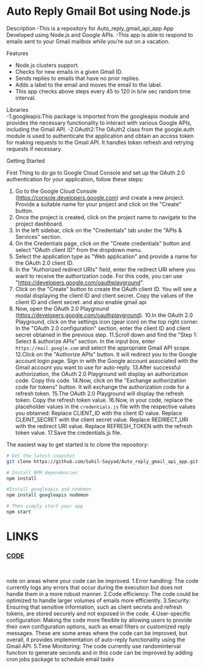 # Auto Reply Gmail Bot using Node.js 

Description
-This is a repository for Auto_reply_gmail_api_app App Developed using Node.js and Google APIs.
-This app  is able to respond to emails sent to your Gmail mailbox while you’re out on a vacation.

 Features
- Node.js clusters support.
- Checks for new emails in a given Gmail ID.
- Sends replies to emails that have no prior replies.
- Adds a label to the email and moves the email to the label.
- This app checks above steps every 45 to 120 in b/w sec  random time interval. 

 Libraries  
-1.googleapis:This package is imported from the googleapis module and provides the necessary functionality to interact
   with various Google APIs, including the Gmail API.
-2.OAuth2:The OAuth2 class from the google.auth module is used to authenticate the application and obtain an access
   token for making requests to the Gmail API. It handles token refresh and retrying requests if necessary. 

 Getting Started

First Thing to do go to Google Cloud Console and set up the OAuth 2.0 authentication for
your application, follow these steps:
1. Go to the Google Cloud Console (https://console.developers.google.com) and create a new project. Provide a
   suitable name for your project and click on the "Create" button.
2. Once the project is created, click on the project name to navigate to the project dashboard.
3. In the left sidebar, click on the "Credentials" tab under the "APIs & Services" section.
4. On the Credentials page, click on the "Create credentials" button and select "OAuth client ID" from the
   dropdown menu.
5. Select the application type as "Web application" and provide a name for the OAuth 2.0 client ID.
6. In the "Authorized redirect URIs" field, enter the redirect URI where you want to receive the authorization
   code. For this code, you can use "https://developers.google.com/oauthplayground".
8. Click on the "Create" button to create the OAuth client ID. You will see a modal displaying the client ID
   and client secret. Copy the values of the client ID and client secret. and also enable gmail api 
9. Now, open the OAuth 2.0 Playground (https://developers.google.com/oauthplayground).
10.In the OAuth 2.0 Playground, click on the settings icon (gear icon) on the top right corner. In the
   "OAuth 2.0 configuration" section, enter the client ID and client secret obtained in the previous step.
11.Scroll down and find the "Step 1: Select & authorize APIs" section. In the input box, enter `https://mail.google.com`
   and select the appropriate Gmail API scope.
12.Click on the "Authorize APIs" button. It will redirect you to the Google account login page. Sign in with the
   Google account associated with the Gmail account you want to use for auto-reply.
13.After successful authorization, the OAuth 2.0 Playground will display an authorization code. Copy this code.
14.Now, click on the "Exchange authorization code for tokens" button. It will exchange the authorization code for
   a refresh token.
15.The OAuth 2.0 Playground will display the refresh token. Copy the refresh token value.
16.Now, in your code, replace the placeholder values in the `credentials.js` file with the respective values
   you obtained:
   Replace CLIENT_ID with the client ID value.
   Replace CLEINT_SECRET with the client secret value.
   Replace REDIRECT_URI with the redirect URI value.
   Replace REFRESH_TOKEN with the refresh token value.
17.Save the credentials.js file.

The easiest way to get started is to clone the repository:
```bash
# Get the latest snapshot
git clone https://github.com/Sahil-Sayyad/Auto_reply_gmail_api_app.git

# Install NPM dependencies
npm install

#Install googleapis and nodemon
npm install googleapis nodemon

# Then simply start your app
npm start
```

# LINKS

<h3> <a href = "https://github.com/Sahil-Sayyad/Auto_reply_gmail_api_app"> CODE</a> </h3><br>


note on areas where your code can be improved.
1.Error handling: The code currently logs any errors that occur during the execution but does not
  handle them in a more robust manner.
2.Code efficiency: The code could be optimized to handle larger volumes of emails more efficiently.
3.Security: Ensuring that sensitive information, such as client secrets and refresh tokens, are stored
  securely and not exposed in the   code.
4.User-specific configuration: Making the code more flexible by allowing users to provide their own
  configuration options, such as email    filters or customized reply messages.
  These are some areas where the code can be improved, but overall, it provides implementation of
  auto-reply functionality using the Gmail API.
5.Time Monitoring: The code currently use randominterval function to generate seconds and in this code can be improved by adding cron jobs package to schedule email tasks 


